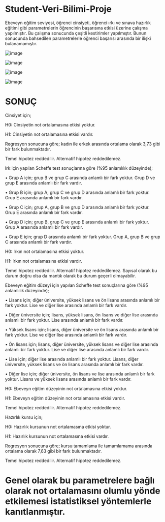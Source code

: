 # Student-Veri-Bilimi-Proje

Ebeveyn eğitim seviyesi, öğrenci cinsiyeti, öğrenci ırkı ve sınava hazırlık eğitimi gibi parametrelerin öğrencinin başarısına etkisi üzerine çalışma yapılmıştır. Bu çalışma sonucunda çeşitli kestirimler yapılmıştır. Bunun sonucunda bahsedilen parametrelerle öğrenci başarısı arasında bir ilişki bulanamamıştır.

![image](https://user-images.githubusercontent.com/91004987/168850287-800a3867-8b6d-404c-9b34-d4b7fbbf161e.png)

![image](https://user-images.githubusercontent.com/91004987/168850332-b46c4d68-3e6f-4013-9f92-cca06d6ed3c9.png)

![image](https://user-images.githubusercontent.com/91004987/168850363-5c76e9fb-d537-4d58-91f7-d99635fcf672.png)

![image](https://user-images.githubusercontent.com/91004987/168850388-59a3510d-a8d5-4f8b-bf1f-c95ecf2af469.png)


# SONUÇ

Cinsiyet için;

H0: Cinsiyetin not ortalamasına etkisi yoktur.

H1: Cinsiyetin not ortalamasına etkisi vardır.

Regresyon sonucuna göre; kadın ile erkek arasında ortalama olarak 3,73 gibi bir fark bulunmaktadır.

Temel hipotez reddedilir. Alternatif hipotez reddedilemez.

Irk için yapılan Scheffe test sonuçlarına göre (%95 anlamlılık düzeyinde);

•	Grup A için; grup B ve grup C arasında anlamlı bir fark yoktur. Grup D ve grup E arasında anlamlı bir fark vardır.

•	Grup B için; grup A, grup C ve grup D arasında anlamlı bir fark yoktur. Grup E arasında anlamlı bir fark vardır.

•	Grup C için; grup A, grup B ve grup D arasında anlamlı bir fark yoktur. Grup E arasında anlamlı bir fark vardır.

•	Grup D için; grup B, grup C ve grup E arasında anlamlı bir fark yoktur. Grup A arasında anlamlı bir fark vardır.

•	Grup E için; grup D arasında anlamlı bir fark yoktur. Grup A, grup B ve grup C arasında anlamlı bir fark vardır.

H0: Irkın not ortalamasına etkisi yoktur.

H1: Irkın not ortalamasına etkisi vardır.

Temel hipotez reddedilir. Alternatif hipotez reddedilemez. Sayısal olarak bu durum doğru olsa da mantık olarak bu durum geçerli olmayabilir.

Ebeveyn eğitim düzeyi için yapılan Scheffe test sonuçlarına göre (%95 anlamlılık düzeyinde);

•	Lisans için; diğer üniversite, yüksek lisans ve ön lisans arasında anlamlı bir fark yoktur. Lise ve diğer lise arasında anlamlı bir fark vardır.

•	Diğer üniversite için; lisans, yüksek lisans, ön lisans ve diğer lise arasında anlamlı bir fark yoktur. Lise arasında anlamlı bir fark vardır.

•	Yüksek lisans için; lisans, diğer üniversite ve ön lisans arasında anlamlı bir fark yoktur. Lise ve diğer lise arasında anlamlı bir fark vardır.

•	Ön lisans için; lisans, diğer üniversite, yüksek lisans ve diğer lise arasında anlamlı bir fark yoktur. Lise ve diğer lise arasında anlamlı bir fark vardır.

•	Lise için; diğer lise arasında anlamlı bir fark yoktur. Lisans, diğer üniversite, yüksek lisans ve ön lisans arasında anlamlı bir fark vardır.

•	Diğer lise için; diğer üniversite, ön lisans ve lise arasında anlamlı bir fark yoktur. Lisans ve yüksek lisans arasında anlamlı bir fark vardır.


H0: Ebeveyn eğitim düzeyinin not ortalamasına etkisi yoktur.

H1: Ebeveyn eğitim düzeyinin not ortalamasına etkisi vardır.

Temel hipotez reddedilir. Alternatif hipotez reddedilemez.

Hazırlık kursu için;

H0: Hazırlık kursunun not ortalamasına etkisi yoktur.

H1: Hazırlık kursunun not ortalamasına etkisi vardır.

Regresyon sonucuna göre; kursu tamamlama ile tamamlamama arasında ortalama olarak 7,63 gibi bir fark bulunmaktadır.

Temel hipotez reddedilir. Alternatif hipotez reddedilemez.

# Genel olarak bu parametrelere bağlı olarak not ortalamasını olumlu yönde etkilemesi istatistiksel yöntemlerle kanıtlanmıştır.

